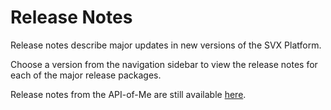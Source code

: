 # Release Notes

Release notes describe major updates in new versions of the SVX Platform.

Choose a version from the navigation sidebar to view the release notes for each of the major release packages.

Release notes from the API-of-Me are still available [here](./api-of-me-releases.md).